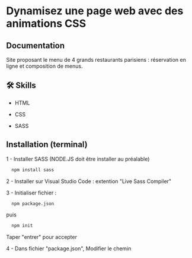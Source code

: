 
# Dynamisez une page web avec des animations CSS




## Documentation

Site proposant le menu de 4 grands restaurants parisiens : 
réservation en ligne et composition de menus.



## 🛠 Skills
- HTML

- CSS

- SASS

## Installation (terminal)

1 - Installer SASS (NODE.JS doit être installer au préalable)

```bash
  npm install sass
```
    
2 - Installer sur Visual Studio Code : extention "Live Sass Compiler"

3 - Initialiser fichier :

```bash
  npm package.json
```

puis

```bash
  npm init
```

Taper "entrer" pour accepter

4 - Dans fichier "package.json", Modifier le chemin <script> (adapter selon où se trouve votre fichier ".css") :

```bash
"scripts": {
 "sass": "sass --watch ./main.scss:.public/css/main.css"
},
```
5 - Lancer sass :

```bash
  npm run sass
```
